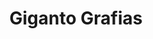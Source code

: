 ---
title: "Giganto Grafias"
url: /ayacucho/giganto-grafias-avenida-senor-de-quinuapata/
shop: comodidad
---